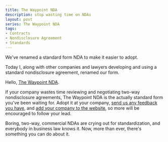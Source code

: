 ```yaml
---
title: The Waypoint NDA
description: stop wasting time on NDAs
layout: post
series: The Waypoint NDA
tags:
- Contracts
- Nondisclosure Agreement
- Standards
---
```


<aside class="brief" markdown="1">
We've renamed a standard form NDA to make it easier to adopt.
</aside>

Today I, along with other companies and lawyers developing and using a standard nondisclosure agreement, renamed our form.

Hello, [The Waypoint NDA](https://waypointnda.com).

If your company wastes time reviewing and negotiating two-way nondisclosure agreements, The Waypoint NDA is the actually standard form you've been waiting for.  Adopt it at your company, [send us any feedback you have](mailto:comments@waypointnda.com), and [add your company to the website](https://waypointnda.com/#listing), so more will be encouraged to follow your lead.

Boring, two-way, commercial NDAs are crying out for standardization, and everybody in business law knows it.  Now, more than ever, there's something you can do about it.
